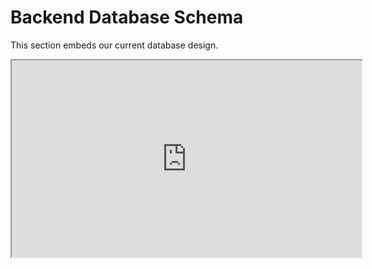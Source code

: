 # Backend Database Schema

This section embeds our current database design.

<iframe width="560" height="315" src='https://dbdiagram.io/e/685704c4f039ec6d364647e1/68701a53f413ba350850acf9'> </iframe>
